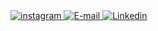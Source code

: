   <a href="https://www.instagram.com/giovana_olivo/?hl=pt-br">
        <img 
            alt="instagram" 
            title="Instagram" 
            src="https://img.shields.io/badge/-Instagram-%23E4405F?style=for-the-badge&logo=instagram&logoColor=white"
        />
    </a>
    <a href="mailto:giovanaolivo2@gmail.com">
        <img 
            alt="E-mail" 
            title="E-mail" 
            src="https://img.shields.io/badge/Gmail-D14836?style=for-the-badge&logo=gmail&logoColor=white"
        />
    </a> 
    <a href="https://www.linkedin.com/in/giovana-olivo-458942339/">
        <img 
            alt="Linkedin" 
            title="Linkedin" 
            src="https://img.shields.io/badge/-LinkedIn-%230077B5?style=for-the-badge&logo=linkedin&logoColor=white"
        />
    </a>
